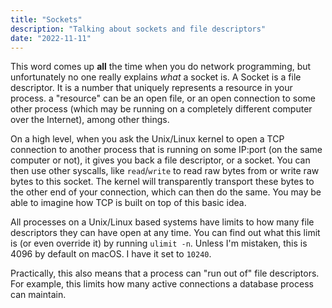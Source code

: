 ```yaml
---
title: "Sockets"
description: "Talking about sockets and file descriptors"
date: "2022-11-11"
---
```


This word comes up **all** the time when you do network programming, but unfortunately
no one really explains _what_ a socket is. A Socket is a file descriptor. It is
a number that uniquely represents a resource in your process. a "resource" can be an open
file, or an open connection to some other process (which may be running on a
completely different computer over the Internet), among other things.

On a high level, when you ask the Unix/Linux kernel to open a TCP connection to another
process that is running on some IP:port (on the same computer or not), it gives you back
a file descriptor, or a socket. You can then use other syscalls, like `read`/`write`
to read raw bytes from or write raw bytes to this socket. The kernel will transparently
transport these bytes to the other end of your connection, which can then do the same.
You may be able to imagine how TCP is built on top of this basic idea.

All processes on a Unix/Linux based systems have limits to how many file descriptors
they can have open at any time. You can find out what this limit is (or even override it)
by running `ulimit -n`. Unless I'm mistaken, this is 4096 by default on macOS. I have it
set to `10240`.

Practically, this also means that a process can "run out of" file descriptors. For
example, this limits how many active connections a database process can maintain.
